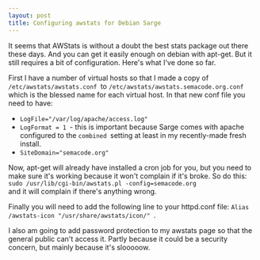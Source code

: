 ```yaml
---
layout: post
title: Configuring awstats for Debian Sarge 
---
```



It seems that AWStats is without a doubt the best stats package out there these days. And you can get it easily enough on debian with apt-get. But it still requires a bit of configuration. Here's what I've done so far. 

First I have a number of virtual hosts so that I made a copy of <code>/etc/awstats/awstats.conf </code>to <code>/etc/awstats/awstats.semacode.org.conf </code>which is the blessed name for each virtual host. In that new conf file you need to have:<ul><li><code>LogFile="/var/log/apache/access.log" </code></li><li><code>LogFormat = 1 </code>- this is important because Sarge comes with apache configured to the <code>combined </code>setting at least in my recently-made fresh install. </li><li><code>SiteDomain="semacode.org" </code></li></ul>

Now, apt-get will already have installed a cron job for you, but you need to make sure it's working because it won't complain if it's broke. So do this: <code>sudo /usr/lib/cgi-bin/awstats.pl -config=semacode.org </code>and it will complain if there's anything wrong. 

Finally you will need to add the following line to your httpd.conf file: <code>Alias /awstats-icon "/usr/share/awstats/icon/" </code>. 

I also am going to add password protection to my awstats page so that the general public can't access it. Partly because it could be a security concern, but mainly because it's slooooow.
